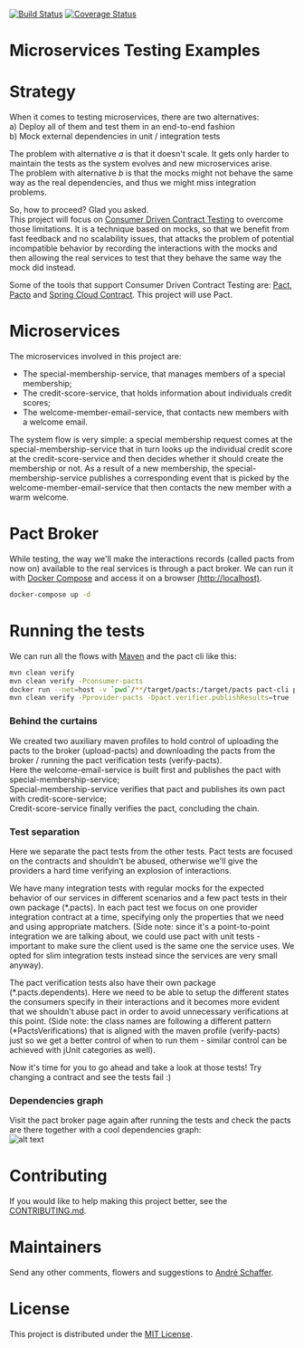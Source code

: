 [![Build Status](https://travis-ci.org/andreschaffer/microservices-testing-examples.svg?branch=master)](https://travis-ci.org/andreschaffer/microservices-testing-examples)
[![Coverage Status](https://coveralls.io/repos/github/andreschaffer/microservices-testing-examples/badge.svg?branch=master)](https://coveralls.io/github/andreschaffer/microservices-testing-examples?branch=master)
# Microservices Testing Examples

# Strategy
When it comes to testing microservices, there are two alternatives:  
a) Deploy all of them and test them in an end-to-end fashion  
b) Mock external dependencies in unit / integration tests

The problem with alternative _a_ is that it doesn't scale. It gets only harder to maintain the tests as the system evolves and new microservices arise.  
The problem with alternative _b_ is that the mocks might not behave the same way as the real dependencies, 
and thus we might miss integration problems.

So, how to proceed? Glad you asked.  
This project will focus on [Consumer Driven Contract Testing](http://martinfowler.com/articles/consumerDrivenContracts.html) to overcome those limitations. 
It is a technique based on mocks, so that we benefit from fast feedback and no scalability issues, that attacks
the problem of potential incompatible behavior by recording the interactions with the mocks 
and then allowing the real services to test that they behave the same way the mock did instead.

Some of the tools that support Consumer Driven Contract Testing are:
[Pact](https://docs.pact.io/),
[Pacto](http://thoughtworks.github.io/pacto/)
and [Spring Cloud Contract](https://cloud.spring.io/spring-cloud-contract/spring-cloud-contract.html).
This project will use Pact.

# Microservices
The microservices involved in this project are:  
- The special-membership-service, that manages members of a special membership;  
- The credit-score-service, that holds information about individuals credit scores;  
- The welcome-member-email-service, that contacts new members with a welcome email.

The system flow is very simple: 
a special membership request comes at the special-membership-service that in turn 
looks up the individual credit score at the credit-score-service 
and then decides whether it should create the membership or not. 
As a result of a new membership, the special-membership-service publishes a corresponding event that is picked by
the welcome-member-email-service that then contacts the new member with a warm welcome.

# Pact Broker
While testing, the way we'll make the interactions records (called pacts from now on) available to the real services 
is through a pact broker. We can run it with [Docker Compose](https://docs.docker.com/compose/) and access it on a browser [(http://localhost)](http://localhost).

```bash
docker-compose up -d
```

# Running the tests
We can run all the flows with [Maven](https://maven.apache.org/) and the pact cli like this:
```bash
mvn clean verify
mvn clean verify -Pconsumer-pacts
docker run --net=host -v `pwd`/**/target/pacts:/target/pacts pact-cli publish /target/pacts --broker-base-url=localhost --consumer-app-version=1.0-SNAPSHOT
mvn clean verify -Pprovider-pacts -Dpact.verifier.publishResults=true
```

### Behind the curtains
We created two auxiliary maven profiles to hold control of uploading the pacts to the broker (upload-pacts) 
and downloading the pacts from the broker / running the pact verification tests (verify-pacts).  
Here the welcome-email-service is built first and publishes the pact with special-membership-service;  
Special-membership-service verifies that pact and publishes its own pact with credit-score-service;  
Credit-score-service finally verifies the pact, concluding the chain.

### Test separation
Here we separate the pact tests from the other tests. Pact tests are focused on the contracts and shouldn't be abused, otherwise we'll give the providers a hard time verifying an explosion of interactions.  

We have many integration tests with regular mocks for the expected behavior of our services in different scenarios
and a few pact tests in their own package (\*.pacts). In each pact test we focus on one provider integration contract at a time, specifying only the properties that we need and using appropriate matchers. (Side note: since it's a point-to-point integration we are talking about, we could use pact with unit tests - important to make sure the client used is the same one the service uses. We opted for slim integration tests instead since the services are very small anyway).  

The pact verification tests also have their own package (\*.pacts.dependents). Here we need to be able to setup the different states the consumers specify in their interactions and it becomes more evident that we shouldn't abuse pact in order to avoid unnecessary verifications at this point. (Side note: the class names are following a different pattern (\*PactsVerifications) that is aligned with the maven profile (verify-pacts) just so we get a better control of when to run them - similar control can be achieved with jUnit categories as well).  

Now it's time for you to go ahead and take a look at those tests! Try changing a contract and see the tests fail :)

### Dependencies graph
Visit the pact broker page again after running the tests and check the pacts are there together with a cool dependencies graph:  
![alt text](https://github.com/andreschaffer/microservices-testing-examples/blob/master/docs/images/pact_broker_dependencies_graph.png "Pact broker dependencies graph")

# Contributing
If you would like to help making this project better, see the [CONTRIBUTING.md](CONTRIBUTING.md).  

# Maintainers
Send any other comments, flowers and suggestions to [André Schaffer](https://github.com/andreschaffer).

# License
This project is distributed under the [MIT License](LICENSE).
